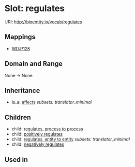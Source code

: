 # Slot: regulates




URI: http://bioentity.io/vocab/regulates
## Mappings

 * [WD:P128](http://purl.obolibrary.org/obo/WD_P128)
## Domain and Range

None -> None
## Inheritance

 *  is_a: [affects](affects.md) *subsets: translator_minimal*
## Children

 *  child: [regulates, process to process](regulates_process_to_process.md)
 *  child: [positively regulates](positively_regulates.md)
 *  child: [regulates, entity to entity](regulates_entity_to_entity.md) *subsets: translator_minimal*
 *  child: [negatively regulates](negatively_regulates.md)
## Used in

